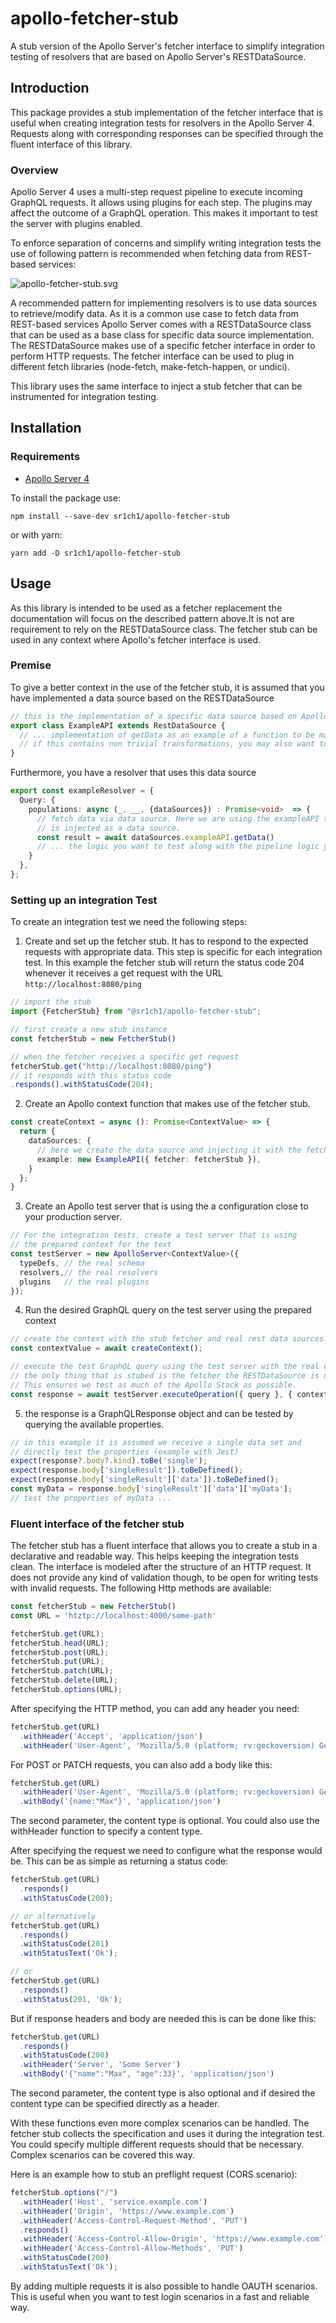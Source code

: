 # apollo-fetcher-stub
A stub version of the Apollo Server's fetcher interface to simplify integration testing of resolvers that are
based on Apollo Server's RESTDataSource.

## Introduction
This package provides a stub implementation of the fetcher interface that is useful when creating integration tests for resolvers in the Apollo Server 4.
Requests along with corresponding responses can be specified through the fluent interface of this library.

### Overview
Apollo Server 4 uses a multi-step request pipeline to execute incoming GraphQL requests. It allows using plugins for each step.
The plugins may affect the outcome of a GraphQL operation. This makes it important to test the server with plugins enabled.

To enforce separation of concerns and simplify writing integration tests the use of following pattern is recommended
when fetching data from REST-based services:

![apollo-fetcher-stub.svg](docs%2Fapollo-fetcher-stub.svg)


A recommended pattern for implementing resolvers is to use data sources to retrieve/modify data. As it is a common 
use case to fetch data from REST-based services Apollo Server comes with a RESTDataSource class that can be used as a base class
for specific data source implementation. The RESTDataSource makes use of a specific fetcher interface in order to perform HTTP requests.
The fetcher interface can be used to plug in different fetch libraries (node-fetch, make-fetch-happen, or undici).

This library uses the same interface to inject a stub fetcher that can be instrumented for integration testing.

## Installation
### Requirements
- [Apollo Server 4](https://github.com/apollographql/apollo-server)

To install the package use:

`npm install --save-dev sr1ch1/apollo-fetcher-stub`

or with yarn:

`yarn add -D sr1ch1/apollo-fetcher-stub`

## Usage
As this library is intended to be used as a fetcher replacement the documentation will 
focus on the described pattern above.It is not are requirement to rely on the 
RESTDataSource class. The fetcher stub can be used in any context where Apollo's fetcher 
interface is used.

### Premise 
To give a better context in the use of the fetcher stub, it is assumed that you have 
implemented a data source based on the RESTDataSource
```typescript
// this is the implementation of a specific data source based on Apollo Server's RESTDataSource
export class ExampleAPI extends RestDataSource {
  // ... implementation of getData as an example of a function to be made available
  // if this contains non trivial transformations, you may also want to test this.
}
```
Furthermore, you have a resolver that uses this data source
```typescript
export const exampleResolver = {
  Query: {
    populations: async (_, __, {dataSources}) : Promise<void>  => {
      // fetch data via data source. Here we are using the exampleAPI that
      // is injected as a data source.
      const result = await dataSources.exampleAPI.getData()
      // ... the logic you want to test along with the pipeline logic you might have in place.
    }
  },
};
```
### Setting up an integration Test
To create an integration test we need the following steps:
1. Create and set up the fetcher stub. It has to respond to the expected requests with 
appropriate data. This step is specific for each integration test. In this example the
fetcher stub will return the status code 204 whenever it receives a get request with the URL 
`http://localhost:8080/ping`
```typescript
// import the stub
import {FetcherStub} from "@sr1ch1/apollo-fetcher-stub";

// first create a new stub instance
const fetcherStub = new FetcherStub()

// when the fetcher receives a specific get request
fetcherStub.get("http://localhost:8080/ping")
// it responds with this status code
.responds().withStatusCode(204);
```
2. Create an Apollo context function that makes use of the fetcher stub.
```typescript
const createContext = async (): Promise<ContextValue> => {
  return {
    dataSources: {
      // here we create the data source and injecting it with the fetcher stub
      example: new ExampleAPI({ fetcher: fetcherStub }),
    }
  };
}
```
3. Create an Apollo test server that is using the a configuration close to your production server.
```typescript
// For the integration tests, create a test server that is using
// the prepared context for the text
const testServer = new ApolloServer<ContextValue>({
  typeDefs, // the real schema 
  resolvers,// the real resolvers
  plugins   // the real plugins
});
```
4. Run the desired GraphQL query on the test server using the prepared context
```typescript
// create the context with the stub fetcher and real rest data sources.
const contextValue = await createContext(); 

// execute the test GraphQL query using the test server with the real configuration
// the only thing that is stubed is the fetcher the RESTDataSource is using.
// This ensures we test as much of the Apollo Stack as possible.
const response = await testServer.executeOperation({ query }, { contextValue });
```
5. the response is a GraphQLResponse object and can be tested by querying the
available properties.
```typescript
// in this example it is assumed we receive a single data set and
// directly test the properties (example with Jest)
expect(response?.body?.kind).toBe('single');
expect(response.body['singleResult']).toBeDefined();
expect(response.body['singleResult']['data']).toBeDefined();
const myData = response.body['singleResult']['data']['myData'];
// test the properties of myData ...
```
### Fluent interface of the fetcher stub
The fetcher stub has a fluent interface that allows you to create a stub in a 
declarative and readable way. This helps keeping the integration tests clean.
The interface is modeled after the structure of an HTTP request. It does not provide
any kind of validation though, to be open for writing tests with invalid requests.
The following Http methods are available:
```typescript
const fetcherStub = new FetcherStub()
const URL = 'htztp://localhost:4000/some-path'

fetcherStub.get(URL);
fetcherStub.head(URL);
fetcherStub.post(URL);
fetcherStub.put(URL);
fetcherStub.patch(URL);
fetcherStub.delete(URL);
fetcherStub.options(URL);
```

After specifying the HTTP method, you can add any header you need:
```typescript
fetcherStub.get(URL)
  .withHeader('Accept', 'application/json')
  .withHeader('User-Agent', 'Mozilla/5.0 (platform; rv:geckoversion) Gecko/geckotrail Firefox/firefoxversion');
```

For POST or PATCH requests, you can also add a body like this:
```typescript
fetcherStub.get(URL)
  .withHeader('User-Agent', 'Mozilla/5.0 (platform; rv:geckoversion) Gecko/geckotrail Firefox/firefoxversion');
  .withBody('{name:"Max"}', 'application/json')
```
The second parameter, the content type is optional. You could also use the withHeader function to specify a content type.

After specifying the request we need to configure what the response would be. 
This can be as simple as returning a status code:
```typescript
fetcherStub.get(URL)
  .responds()
  .withStatusCode(200);

// or alternatively
fetcherStub.get(URL)
  .responds()
  .withStatusCode(201)
  .withStatusText('Ok');

// or
fetcherStub.get(URL)
  .responds()
  .withStatus(201, 'Ok');
```

But if response headers and body are needed this is can be done like this:
```typescript
fetcherStub.get(URL)
  .responds()
  .withStatusCode(200)
  .withHeader('Server', 'Some Server')
  .withBody('{"name":"Max", "age":33}', 'application/json')
```
The second parameter, the content type is also optional and if desired the content 
type can be specified directly as a header.

With these functions even more complex scenarios can be handled. The fetcher stub collects the specification and uses it during the integration test. You could specify multiple different requests should that be necessary. Complex scenarios can be covered this way.

Here is an example how to stub an preflight request (CORS scenario):
```typescript
fetcherStub.options("/")
  .withHeader('Host', 'service.example.com')
  .withHeader('Origin', 'https://www.example.com')
  .withHeader('Access-Control-Request-Method', 'PUT')
  .responds()
  .withHeader('Access-Control-Allow-Origin', 'https://www.example.com')
  .withHeader('Access-Control-Allow-Methods', 'PUT')
  .withStatusCode(200)
  .withStatusText('Ok');
```
By adding multiple requests it is also possible to handle OAUTH scenarios. This is useful when you want 
to test login scenarios in a fast and reliable way.

